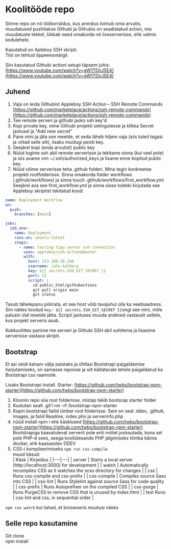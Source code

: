 # Koolitööde repo

Siinne repo on nö töökorraldus, kus arendus toimub oma arvutis, muudatused pushitakse Githubi ja Githubis on seadistatud action, mis muudatuste tekkel, lükkab need omakorda nö liveserverisse, ehk valmis kodulehele.

Kasutatud on Apleboy SSH skripti.  
Töö on tehtud õppeeesmärgil.

Siin kasutatud Githubi actioni setupi täpsem juhis:  
[https://www.youtube.com/watch?v=gW1TDirJ5E4](https://www.youtube.com/watch?v=gW1TDirJ5E4)

## Juhend

1. Vaja on leida Githubist Appleboy SSH Action – SSH Remote Commands [https://github.com/marketplace/actions/ssh-remote-commands](https://github.com/marketplace/actions/ssh-remote-commands)
2. Tee remote serveri ja githubi jaoks ssh key'd
3. Kopi private key, mine Githubi projekti setingutesse ja klikka Secret jaotusel ja "Add new secret"
4. Pane nimi ja jäta see meelde, et seda läheb hiljem vaja (siis tuled tagasi ja võtad selle siit), lisaks muidugi peisti key.
5. Seejärel kopi (enda arvutist) public key
6. Nüüd logime ssh abil remote serverisse ja tekitame sinna (kui veel pole) ja siis avame vim ~/.ssh/authorized_keys ja lisame enne kopitud public key.
7. Nüüd võime serverisse teha .github folderi. Mina tegin konkreetse projekti rootfolderisse. Sinna omakorda folder workflows (.gtihub/workflows) ja sinna touch .gtihub/workflows/first_workflow.yml  
   Seejärel ava see first_workflow.yml ja sinna sisse tulebki kirjutada see Appleboy skriptist tekitatud kood:

```yml
name: Deployment Workflow
on:
  push:
    branches: [main]

jobs:
  job_one:
    name: Deployment
    runs-on: ubuntu-latest
    steps:
      - name: testing tigu server ssh connection
        uses: appleboy/ssh-action@master
        with:
          host: 213.180.26.246
          username: juho.kalberg
          key: ${{ secrets.SSH_GIT_SECRET }}
          port: 22
          script: |
            cd public_html/githubactions
            git pull origin main
            git status
```

Tasub tähelepanu pöörata, et see host võib tavajuhul olla ka veebiaadress.
Siin näites toodud `key: ${{ secrets.SSH_GIT_SECRET }}`ongi see nimi, mille palusin ülal meelde jätta.
Scripti jaotuses muuda andmed vastavalt sellele, kus projekt serveris asub.

Kokkuvõttes panime me serveri ja Githubi SSH abil suhtlema ja lisasime serverisse vastava skripti.

## Bootstrap

Et asi veidi kenam välja paistaks ja ühtlasi Bootstrapi paigaldamise harjutamiseks, on samasse reposse ja siit käitatavale lehele paigaldatud ka Bootstrapi css raamistik.

Lisaks Bootstrapi install.
Starter: [https://github.com/twbs/bootstrap-npm-starter](https://github.com/twbs/bootstrap-npm-starter)

1. Kloonin repo siia root folderisse, mistap tekib bootsrap starter folder
2. Kustutan sealt .git'i rm -rf /bootstrap-npm-starter
3. Kopin bootstrapi failid ümber root folderisse. Seni on seal .ddev, .github, images, ja falid Readme, index.pho ja serverinfo.php
4. nüüd install npm i ehk käsklused [https://github.com/twbs/bootstrap-npm-starter](https://github.com/twbs/bootstrap-npm-starter)  
   Bootstrapiga kaasatulevat serverit pole eriti mõtet jooksutada, kuna sel pole PHP-d sees, seega kooliülesande PHP jälgimiseks tõmba käima docker, ehk kaasasolev DDEV
5. CSS-i kompileerimiseks `npm run css-compile`  
   muud käsud:  
   | Käsk | Kirjeldus |
   |---|---|
   | server | Starts a local server (http://localhost:3000) for development |
   | watch | Automatically recompiles CSS as it watches the scss directory for changes |
   | css | Runs css-compile and css-prefix |
   | css-compile | Compiles source Sass into CSS |
   | css-lint | Runs Stylelint against source Sass for code quality |
   | css-prefix | Runs Autoprefixer on the compiled CSS |
   | css-purge | Runs PurgeCSS to remove CSS that is unused by index.html |
   | test Runs | css-lint and css, in sequential order |

`npm run watch` kui tahad, et broswseris muutusi näeks

## Selle repo kasutamine

Git clone  
npm install
